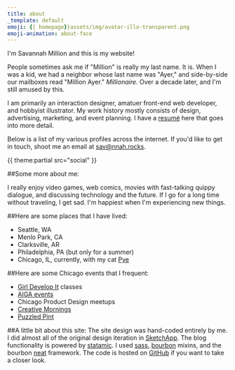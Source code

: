 ```yaml
---
title: about
_template: default
emoji: {{ homepage}}assets/img/avatar-illo-transparent.png
emoji-animation: about-face
---
```


I'm Savannah Million and this is my website!<br />

People sometimes ask me if "Million" is really my last name. It is. When I was a kid, we had a neighbor whose last name was "Ayer," and side-by-side our mailboxes read "Million Ayer." _Millionaire._ Over a decade later, and I'm still amused by this.<br />

I am primarily an interaction designer, amatuer front-end web developer, and hobbyist illustrator. My work history mostly consists of design, advertising, marketing, and event planning. I have a <a href="{{ homepage }}about/resume">resum&eacute;</a> here that goes into more detail.<br>

Below is a list of my various profiles across the internet. If you'd like to get in touch, shoot me an email at <a href="mailto:sav@nnah.rocks">sav@nnah.rocks</a>.

{{ theme:partial src="social" }}

##Some more about me:

I really enjoy video games, web comics, movies with fast-talking quippy dialogue, and discussing technology and the future. If I go for a long time without traveling, I get sad. I'm happiest when I'm experiencing new things.

##Here are some places that I have lived:
- Seattle, WA
- Menlo Park, CA
- Clarksville, AR
- Philadelphia, PA (but only for a summer)
- Chicago, IL, currently, with my cat <a href="#">Pye</a><br>

##Here are some Chicago events that I frequent:
- [Girl Develop It](http://www.girldevelopit.com/) classes
- [AIGA events](http://chicago.aiga.org/)
- Chicago Product Design meetups
- [Creative Mornings](http://creativemornings.com/cities/chi)
- [Puzzled Pint](http://www.puzzledpint.com/)

##A little bit about this site:
The site design was hand-coded entirely by me. I did almost all of the original design iteration in [SketchApp](http://www.bohemiancoding.com/sketch/). The blog functionality is powered by [statamic](http://statamic.com/). I used [sass](http://sass-lang.com/), [bourbon](http://bourbon.io/) mixins, and the bourbon [neat](http://neat.bourbon.io/) framework. The code is hosted on [GitHub](https://github.com/savannahmillion/Personal-Site) if you want to take a closer look.